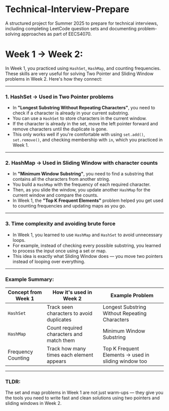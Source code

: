 # Technical-Interview-Prepare
A structured project for Summer 2025 to prepare for technical interviews, including completing LeetCode question sets and documenting problem-solving approaches as part of EECS4070.

# Week 1 -> Week 2:

In Week 1, you practiced using `HashSet`, `HashMap`, and counting frequencies. These skills are very useful for solving Two Pointer and Sliding Window problems in Week 2. Here's how they connect:

---

### 1. HashSet → Used in Two Pointer problems

- In **"Longest Substring Without Repeating Characters"**, you need to check if a character is already in your current substring.
- You can use a `HashSet` to store characters in the current window.
- If the character is already in the set, move the left pointer forward and remove characters until the duplicate is gone.
- This only works well if you're comfortable with using `set.add()`, `set.remove()`, and checking membership with `in`, which you practiced in Week 1.

---

### 2. HashMap → Used in Sliding Window with character counts

- In **"Minimum Window Substring"**, you need to find a substring that contains all the characters from another string.
- You build a `HashMap` with the frequency of each required character.
- Then, as you slide the window, you update another `HashMap` for the current window and compare the counts.
- In Week 1, the **"Top K Frequent Elements"** problem helped you get used to counting frequencies and updating maps as you go.

---

### 3. Time complexity and avoiding brute force

- In Week 1, you learned to use `HashMap` and `HashSet` to avoid unnecessary loops.
- For example, instead of checking every possible substring, you learned to process the input once using a set or map.
- This idea is exactly what Sliding Window does — you move two pointers instead of looping over everything.

---

### Example Summary:

| Concept from Week 1 | How it's used in Week 2                          | Example Problem                            |
|---------------------|--------------------------------------------------|--------------------------------------------|
| `HashSet`           | Track seen characters to avoid duplicates        | Longest Substring Without Repeating Characters |
| `HashMap`           | Count required characters and match them         | Minimum Window Substring                   |
| Frequency Counting  | Track how many times each element appears        | Top K Frequent Elements → used in sliding window too |

---

### TLDR:

The set and map problems in Week 1 are not just warm-ups — they give you the tools you need to write fast and clean solutions using two pointers and sliding windows in Week 2.

